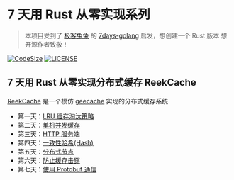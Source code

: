 # 7 天用 Rust 从零实现系列
> 本项目受到了 [极客兔兔](https://github.com/geektutu) 的 [7days-golang](https://github.com/geektutu/7days-golang) 启发，想创建一个 Rust 版本
> 想开源作者致敬！

[![CodeSize](https://img.shields.io/github/languages/code-size/kaixinbaba/7days-rustlang)](https://github.com/kaixinbaba/7days-rustlang)
[![LICENSE](https://img.shields.io/badge/license-MIT-green)](https://mit-license.org/)


## 7 天用 Rust 从零实现分布式缓存 ReekCache
[ReekCache](https://github.com/kaixinbaba/ReekCache) 是一个模仿 [geecache](https://github.com/geektutu/7days-golang/tree/master/gee-cache) 实现的分布式缓存系统

- 第一天：[LRU 缓存淘汰策略](./docs/day1.md)
- 第二天：[单机并发缓存](./docs/day2.md)
- 第三天：[HTTP 服务端](./docs/day3.md)
- 第四天：[一致性哈希(Hash)](./docs/day4.md)
- 第五天：[分布式节点](./docs/day5.md)
- 第六天：[防止缓存击穿](./docs/day6.md)
- 第七天：[使用 Protobuf 通信](./docs/day7.md)
